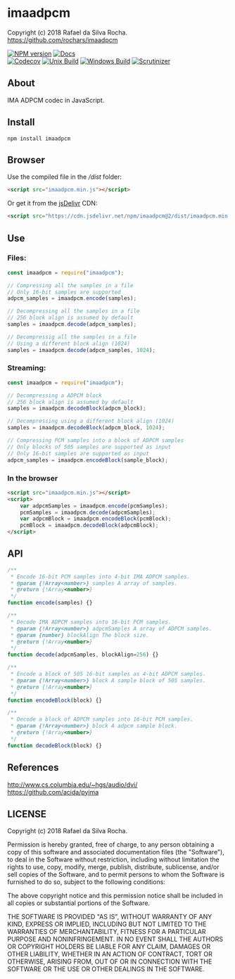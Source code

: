 # imaadpcm
Copyright (c) 2018 Rafael da Silva Rocha.  
https://github.com/rochars/imaadpcm

[![NPM version](https://img.shields.io/npm/v/imaadpcm.svg?style=for-the-badge)](https://www.npmjs.com/package/imaadpcm) [![Docs](https://img.shields.io/badge/docs-online-blue.svg?style=for-the-badge)](https://rochars.github.io/imaadpcm/index.html)  
[![Codecov](https://img.shields.io/codecov/c/github/rochars/imaadpcm.svg?style=flat-square)](https://codecov.io/gh/rochars/imaadpcm) [![Unix Build](https://img.shields.io/travis/rochars/imaadpcm.svg?style=flat-square)](https://travis-ci.org/rochars/imaadpcm) [![Windows Build](https://img.shields.io/appveyor/ci/rochars/imaadpcm.svg?style=flat-square&logo=appveyor)](https://ci.appveyor.com/project/rochars/imaadpcm) [![Scrutinizer](https://img.shields.io/scrutinizer/g/rochars/imaadpcm.svg?style=flat-square&logo=scrutinizer)](https://scrutinizer-ci.com/g/rochars/imaadpcm/)

## About
IMA ADPCM codec in JavaScript.

## Install
```
npm install imaadpcm
```

## Browser
Use the compiled file in the */dist* folder:
```html
<script src="imaadpcm.min.js"></script>
```

Or get it from the [jsDelivr](https://www.jsdelivr.com) CDN:
```html
<script src="https://cdn.jsdelivr.net/npm/imaadpcm@2/dist/imaadpcm.min.js"></script>
```

## Use

### Files:
```javascript
const imaadpcm = require("imaadpcm");

// Compressing all the samples in a file
// Only 16-bit samples are supported
adpcm_samples = imaadpcm.encode(samples);

// Decompressing all the samples in a file
// 256 block align is assumed by default
samples = imaadpcm.decode(adpcm_samples);

// Decompressig all the samples in a file
// Using a different block align (1024)
samples = imaadpcm.decode(adpcm_samples, 1024);
```

### Streaming:
```javascript
const imaadpcm = require("imaadpcm");

// Decompressing a ADPCM block
// 256 block align is assumed by default
samples = imaadpcm.decodeBlock(adpcm_block);

// Decompressing using a different block align (1024)
samples = imaadpcm.decodeBlock(adpcm_block, 1024);

// Compressing PCM samples into a block of ADPCM samples
// Only blocks of 505 samples are supported as input
// Only 16-bit samples are supported as input
adpcm_samples = imaadpcm.encodeBlock(sample_block);

```

### In the browser
```html
<script src="imaadpcm.min.js"></script>
<script>
    var adpcmSamples = imaadpcm.encode(pcmSamples);
    pcmSamples = imaadpcm.decode(adpcmSamples);
    var adpcmBlock = imaadpcm.encodeBlock(pcmBlock);
    pcmBlock = imaadpcm.decodeBlock(adpcmBlock);
</script>
```

## API
```javascript
/**
 * Encode 16-bit PCM samples into 4-bit IMA ADPCM samples.
 * @param {!Array<number>} samples A array of samples.
 * @return {!Array<number>}
 */
function encode(samples) {}

/**
 * Decode IMA ADPCM samples into 16-bit PCM samples.
 * @param {!Array<number>} adpcmSamples A array of ADPCM samples.
 * @param {number} blockAlign The block size.
 * @return {!Array<number>}
 */
function decode(adpcmSamples, blockAlign=256) {}

/**
 * Encode a block of 505 16-bit samples as 4-bit ADPCM samples.
 * @param {!Array<number>} block A sample block of 505 samples.
 * @return {!Array<number>}
 */
function encodeBlock(block) {}

/**
 * Decode a block of ADPCM samples into 16-bit PCM samples.
 * @param {!Array<number>} block A adpcm sample block.
 * @return {!Array<number>}
 */
function decodeBlock(block) {}
```

## References
http://www.cs.columbia.edu/~hgs/audio/dvi/  
https://github.com/acida/pyima

## LICENSE
Copyright (c) 2018 Rafael da Silva Rocha.

Permission is hereby granted, free of charge, to any person obtaining
a copy of this software and associated documentation files (the
"Software"), to deal in the Software without restriction, including
without limitation the rights to use, copy, modify, merge, publish,
distribute, sublicense, and/or sell copies of the Software, and to
permit persons to whom the Software is furnished to do so, subject to
the following conditions:

The above copyright notice and this permission notice shall be
included in all copies or substantial portions of the Software.

THE SOFTWARE IS PROVIDED "AS IS", WITHOUT WARRANTY OF ANY KIND,
EXPRESS OR IMPLIED, INCLUDING BUT NOT LIMITED TO THE WARRANTIES OF
MERCHANTABILITY, FITNESS FOR A PARTICULAR PURPOSE AND
NONINFRINGEMENT. IN NO EVENT SHALL THE AUTHORS OR COPYRIGHT HOLDERS BE
LIABLE FOR ANY CLAIM, DAMAGES OR OTHER LIABILITY, WHETHER IN AN ACTION
OF CONTRACT, TORT OR OTHERWISE, ARISING FROM, OUT OF OR IN CONNECTION
WITH THE SOFTWARE OR THE USE OR OTHER DEALINGS IN THE SOFTWARE.
